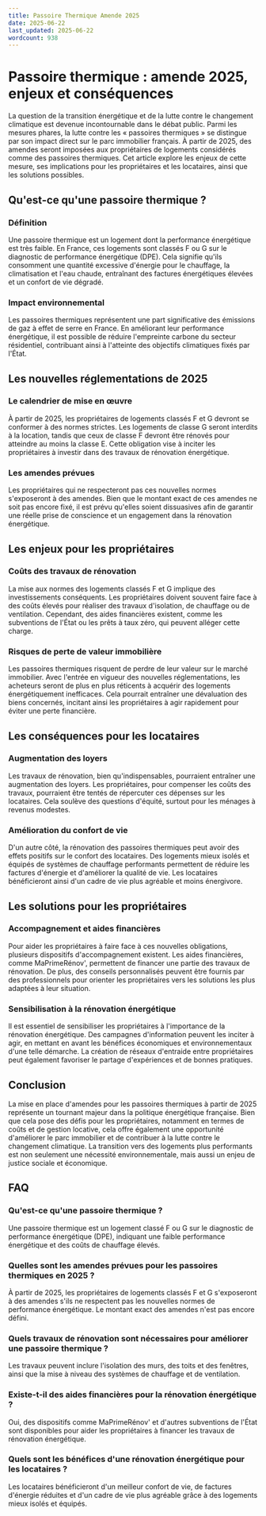 ```yaml
---
title: Passoire Thermique Amende 2025
date: 2025-06-22
last_updated: 2025-06-22
wordcount: 938
---
```


# Passoire thermique : amende 2025, enjeux et conséquences

La question de la transition énergétique et de la lutte contre le changement climatique est devenue incontournable dans le débat public. Parmi les mesures phares, la lutte contre les « passoires thermiques » se distingue par son impact direct sur le parc immobilier français. À partir de 2025, des amendes seront imposées aux propriétaires de logements considérés comme des passoires thermiques. Cet article explore les enjeux de cette mesure, ses implications pour les propriétaires et les locataires, ainsi que les solutions possibles.

## Qu'est-ce qu'une passoire thermique ?

### Définition

Une passoire thermique est un logement dont la performance énergétique est très faible. En France, ces logements sont classés F ou G sur le diagnostic de performance énergétique (DPE). Cela signifie qu'ils consomment une quantité excessive d'énergie pour le chauffage, la climatisation et l'eau chaude, entraînant des factures énergétiques élevées et un confort de vie dégradé.

### Impact environnemental

Les passoires thermiques représentent une part significative des émissions de gaz à effet de serre en France. En améliorant leur performance énergétique, il est possible de réduire l'empreinte carbone du secteur résidentiel, contribuant ainsi à l'atteinte des objectifs climatiques fixés par l'État.

## Les nouvelles réglementations de 2025

### Le calendrier de mise en œuvre

À partir de 2025, les propriétaires de logements classés F et G devront se conformer à des normes strictes. Les logements de classe G seront interdits à la location, tandis que ceux de classe F devront être rénovés pour atteindre au moins la classe E. Cette obligation vise à inciter les propriétaires à investir dans des travaux de rénovation énergétique.

### Les amendes prévues

Les propriétaires qui ne respecteront pas ces nouvelles normes s'exposeront à des amendes. Bien que le montant exact de ces amendes ne soit pas encore fixé, il est prévu qu'elles soient dissuasives afin de garantir une réelle prise de conscience et un engagement dans la rénovation énergétique.

## Les enjeux pour les propriétaires

### Coûts des travaux de rénovation

La mise aux normes des logements classés F et G implique des investissements conséquents. Les propriétaires doivent souvent faire face à des coûts élevés pour réaliser des travaux d'isolation, de chauffage ou de ventilation. Cependant, des aides financières existent, comme les subventions de l'État ou les prêts à taux zéro, qui peuvent alléger cette charge.

### Risques de perte de valeur immobilière

Les passoires thermiques risquent de perdre de leur valeur sur le marché immobilier. Avec l'entrée en vigueur des nouvelles réglementations, les acheteurs seront de plus en plus réticents à acquérir des logements énergétiquement inefficaces. Cela pourrait entraîner une dévaluation des biens concernés, incitant ainsi les propriétaires à agir rapidement pour éviter une perte financière.

## Les conséquences pour les locataires

### Augmentation des loyers

Les travaux de rénovation, bien qu'indispensables, pourraient entraîner une augmentation des loyers. Les propriétaires, pour compenser les coûts des travaux, pourraient être tentés de répercuter ces dépenses sur les locataires. Cela soulève des questions d'équité, surtout pour les ménages à revenus modestes.

### Amélioration du confort de vie

D'un autre côté, la rénovation des passoires thermiques peut avoir des effets positifs sur le confort des locataires. Des logements mieux isolés et équipés de systèmes de chauffage performants permettent de réduire les factures d'énergie et d'améliorer la qualité de vie. Les locataires bénéficieront ainsi d'un cadre de vie plus agréable et moins énergivore.

## Les solutions pour les propriétaires

### Accompagnement et aides financières

Pour aider les propriétaires à faire face à ces nouvelles obligations, plusieurs dispositifs d'accompagnement existent. Les aides financières, comme MaPrimeRénov', permettent de financer une partie des travaux de rénovation. De plus, des conseils personnalisés peuvent être fournis par des professionnels pour orienter les propriétaires vers les solutions les plus adaptées à leur situation.

### Sensibilisation à la rénovation énergétique

Il est essentiel de sensibiliser les propriétaires à l'importance de la rénovation énergétique. Des campagnes d'information peuvent les inciter à agir, en mettant en avant les bénéfices économiques et environnementaux d'une telle démarche. La création de réseaux d'entraide entre propriétaires peut également favoriser le partage d'expériences et de bonnes pratiques.

## Conclusion

La mise en place d'amendes pour les passoires thermiques à partir de 2025 représente un tournant majeur dans la politique énergétique française. Bien que cela pose des défis pour les propriétaires, notamment en termes de coûts et de gestion locative, cela offre également une opportunité d'améliorer le parc immobilier et de contribuer à la lutte contre le changement climatique. La transition vers des logements plus performants est non seulement une nécessité environnementale, mais aussi un enjeu de justice sociale et économique.

## FAQ

### Qu'est-ce qu'une passoire thermique ?

Une passoire thermique est un logement classé F ou G sur le diagnostic de performance énergétique (DPE), indiquant une faible performance énergétique et des coûts de chauffage élevés.

### Quelles sont les amendes prévues pour les passoires thermiques en 2025 ?

À partir de 2025, les propriétaires de logements classés F et G s'exposeront à des amendes s'ils ne respectent pas les nouvelles normes de performance énergétique. Le montant exact des amendes n'est pas encore défini.

### Quels travaux de rénovation sont nécessaires pour améliorer une passoire thermique ?

Les travaux peuvent inclure l'isolation des murs, des toits et des fenêtres, ainsi que la mise à niveau des systèmes de chauffage et de ventilation.

### Existe-t-il des aides financières pour la rénovation énergétique ?

Oui, des dispositifs comme MaPrimeRénov' et d'autres subventions de l'État sont disponibles pour aider les propriétaires à financer les travaux de rénovation énergétique.

### Quels sont les bénéfices d'une rénovation énergétique pour les locataires ?

Les locataires bénéficieront d'un meilleur confort de vie, de factures d'énergie réduites et d'un cadre de vie plus agréable grâce à des logements mieux isolés et équipés.
